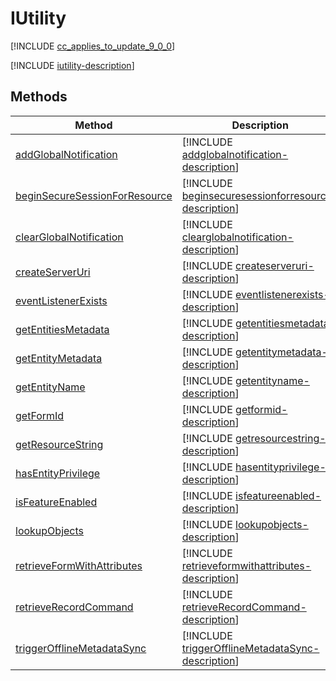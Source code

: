 # IUtility

[!INCLUDE [cc_applies_to_update_9_0_0](../../../includes/cc_applies_to_update_9_0_0.md)]

[!INCLUDE [iutility-description](includes/iutility-description.md)]


## Methods

|Method | Description | 
| ------|-------------|
|[addGlobalNotification](iutility/addglobalnotification.md)|[!INCLUDE [addglobalnotification-description](iutility/includes/addglobalnotification-description.md)]|
|[beginSecureSessionForResource](iutility/beginsecuresessionforresource.md)|[!INCLUDE [beginsecuresessionforresource-description](iutility/includes/beginsecuresessionforresource-description.md)]|
|[clearGlobalNotification](iutility/clearglobalnotification.md)|[!INCLUDE [clearglobalnotification-description](iutility/includes/clearglobalnotification-description.md)]|
|[createServerUri](iutility/createserveruri.md)|[!INCLUDE [createserveruri-description](iutility/includes/createserveruri-description.md)]|
|[eventListenerExists](iutility/eventlistenerexists.md)|[!INCLUDE [eventlistenerexists-description](iutility/includes/eventlistenerexists-description.md)]|
|[getEntitiesMetadata](iutility/getentitiesmetadata.md)|[!INCLUDE [getentitiesmetadata-description](iutility/includes/getentitiesmetadata-description.md)]|
|[getEntityMetadata](iutility/getentitymetadata.md)|[!INCLUDE [getentitymetadata-description](iutility/includes/getentitymetadata-description.md)]|
|[getEntityName](iutility/getentityname.md)|[!INCLUDE [getentityname-description](iutility/includes/getentityname-description.md)]|
|[getFormId](iutility/getformid.md)|[!INCLUDE [getformid-description](iutility/includes/getformid-description.md)]|
|[getResourceString](iutility/getresourcestring.md)|[!INCLUDE [getresourcestring-description](iutility/includes/getresourcestring-description.md)]|
|[hasEntityPrivilege](iutility/hasentityprivilege.md)|[!INCLUDE [hasentityprivilege-description](iutility/includes/hasentityprivilege-description.md)]|
|[isFeatureEnabled](iutility/isfeatureenabled.md)|[!INCLUDE [isfeatureenabled-description](iutility/includes/isfeatureenabled-description.md)]|
|[lookupObjects](iutility/lookupobjects.md)|[!INCLUDE [lookupobjects-description](iutility/includes/lookupobjects-description.md)]|
|[retrieveFormWithAttributes](iutility/retrieveformwithattributes.md)|[!INCLUDE [retrieveformwithattributes-description](iutility/includes/retrieveformwithattributes-description.md)]|
|[retrieveRecordCommand](iutility/retrieveRecordCommand.md)|[!INCLUDE [retrieveRecordCommand-description](iutility/includes/retrieveRecordCommand-description.md)]|
|[triggerOfflineMetadataSync](iutility/triggerOfflineMetadataSync.md)|[!INCLUDE [triggerOfflineMetadataSync-description](iutility/includes/triggerOfflineMetadataSync-description.md)]|